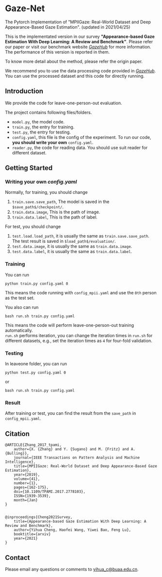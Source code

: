 # Gaze-Net
The Pytorch Implementation of "MPIIGaze: Real-World Dataset and Deep Appearance-Based Gaze Estimation". (updated in 2021/04/25)

This is the implementated version in our survey **"Appearance-based Gaze Estimation With Deep Learning: A Review and Benchmark"**.
Please refer our paper or visit our benchmark website <a href="http://phi-ai.org/project/Gazehub/" target="_blank">*GazeHub*</a> for more information.
The performance of this version is reported in them.

To know more detail about the method, please refer the origin paper.

We recommend you to use the data processing code provided in <a href="http://phi-ai.org/project/Gazehub/" target="_blank">*GazeHub*</a>.
You can use the processed dataset and this code for directly running.

## Introduction
We provide the code for leave-one-person-out evaluation.

The project contains following files/folders.
- `model.py`, the model code.
- `train.py`, the entry for training.
- `test.py`, the entry for testing.
- `config.yaml`, this file is the config of the experiment. To run our code, **you should write your own** `config.yaml`. 
- `reader.py`, the code for reading data. You should use suit reader for different dataset.

## Getting Started
### Writing your own *config.yaml*

Normally, for training, you should change 
1. `train.save.save_path`, The model is saved in the `$save_path$/checkpoint/`.
2. `train.data.image`, This is the path of image.
3. `train.data.label`, This is the path of label.

For test, you should change 
1. `test.load.load_path`, it is usually the same as `train.save.save_path`. The test result is saved in `$load_path$/evaluation/`.
2. `test.data.image`, it is usually the same as `train.data.image`.
3. `test.data.label`, it is usually the same as `train.data.label`.
 
### Training

You can run
```
python train.py config.yaml 0
```
This means the code running with `config_mpii.yaml` and use the `0th` person as the test set.

You also can run
```
bash run.sh train.py config.yaml
```
This means the code will perform leave-one-person-out training automatically.   
`run.sh` performs iteration, you can change the iteration times in `run.sh` for different datasets, e.g., set the iteration times as `4` for four-fold validation.


### Testing
In leaveone folder, you can run
```
python test.py config.yaml 0
```
or
```
bash run.sh train.py config.yaml
```

### Result
After training or test, you can find the result from the `save_path` in `config_mpii.yaml`. 


## Citation
```
@ARTICLE{Zhang_2017_tpami,
	author={X. {Zhang} and Y. {Sugano} and M. {Fritz} and A. {Bulling}},
	journal={IEEE Transactions on Pattern Analysis and Machine Intelligence},
	title={MPIIGaze: Real-World Dataset and Deep Appearance-Based Gaze Estimation},
	year={2019},
	volume={41},
	number={1},
	pages={162-175},
	doi={10.1109/TPAMI.2017.2778103},
	ISSN={1939-3539},
	month={Jan}
}


@inproceedings{Cheng2021Survey,
	title={Appearance-based Gaze Estimation With Deep Learning: A Review and Benchmark},
	author={Yihua Cheng, Haofei Wang, Yiwei Bao, Feng Lu},
	booktitle={arxiv}
	year={2021}
}
```
## Contact 
Please email any questions or comments to yihua_c@buaa.edu.cn.
